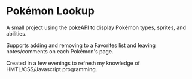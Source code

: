 # Pokémon Lookup

A small project using the [pokeAPI](https://pokeapi.co/) to display Pokémon types, sprites, and abilities.
 
Supports adding and removing to a Favorites list and leaving notes/comments on each Pokémon's page.

Created in a few evenings to refresh my knowledge of HMTL/CSS/Javascript programming.
